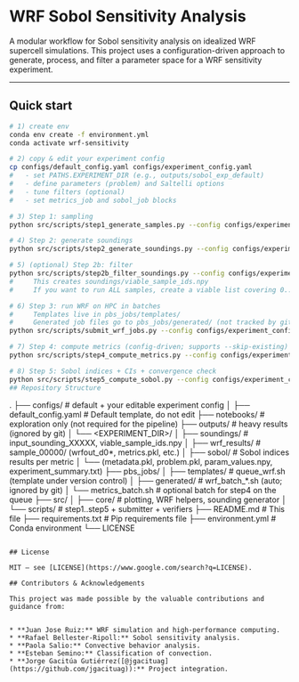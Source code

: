 # WRF Sobol Sensitivity Analysis

A modular workflow for Sobol sensitivity analysis on idealized WRF supercell simulations. This project uses a configuration-driven approach to generate, process, and filter a parameter space for a WRF sensitivity experiment.

---

## Quick start

```bash
# 1) create env
conda env create -f environment.yml
conda activate wrf-sensitivity

# 2) copy & edit your experiment config
cp configs/default_config.yaml configs/experiment_config.yaml
#   - set PATHS.EXPERIMENT_DIR (e.g., outputs/sobol_exp_default)
#   - define parameters (problem) and Saltelli options
#   - tune filters (optional)
#   - set metrics_job and sobol_job blocks

# 3) Step 1: sampling
python src/scripts/step1_generate_samples.py --config configs/experiment_config.yaml

# 4) Step 2: generate soundings
python src/scripts/step2_generate_soundings.py --config configs/experiment_config.yaml

# 5) (optional) Step 2b: filter
python src/scripts/step2b_filter_soundings.py --config configs/experiment_config.yaml
#     This creates soundings/viable_sample_ids.npy
#     If you want to run ALL samples, create a viable list covering 0..N-1.

# 6) Step 3: run WRF on HPC in batches
#     Templates live in pbs_jobs/templates/
#     Generated job files go to pbs_jobs/generated/ (not tracked by git)
python src/scripts/submit_wrf_jobs.py --config configs/experiment_config.yaml --batch-size 500 --submit

# 7) Step 4: compute metrics (config-driven; supports --skip-existing)
python src/scripts/step4_compute_metrics.py --config configs/experiment_config.yaml --skip-existing

# 8) Step 5: Sobol indices + CIs + convergence check
python src/scripts/step5_compute_sobol.py --config configs/experiment_config.yaml
## Repository Structure

```
.
├── configs/                    # default + your editable experiment config
│    ├── default_config.yaml      # Default template, do not edit
├── notebooks/                  # exploration only (not required for the pipeline)
├── outputs/                    # heavy results (ignored by git)
│   └── <EXPERIMENT_DIR>/
│       ├── soundings/          # input_sounding_XXXXX, viable_sample_ids.npy
│       ├── wrf_results/        # sample_00000/ (wrfout_d0*, metrics.pkl, etc.)
│       ├── sobol/              # Sobol indices results per metric
│       └── (metadata.pkl, problem.pkl, param_values.npy, experiment_summary.txt)
├── pbs_jobs/
│   ├── templates/              # queue_wrf.sh (template under version control)
│   ├── generated/              # wrf_batch_*.sh (auto; ignored by git)
│   └── metrics_batch.sh        # optional batch for step4 on the queue
├── src/
│   ├── core/                   # plotting, WRF helpers, sounding generator
│   └── scripts/                # step1..step5 + submitter + verifiers
├── README.md                    # This file
├── requirements.txt             # Pip requirements file
├── environment.yml              # Conda environment
└── LICENSE
```

## License

MIT — see [LICENSE](https://www.google.com/search?q=LICENSE).

## Contributors & Acknowledgements

This project was made possible by the valuable contributions and guidance from:


* **Juan Jose Ruiz:** WRF simulation and high-performance computing.
* **Rafael Bellester-Ripoll:** Sobol sensitivity analysis.
* **Paola Salio:** Convective behavior analysis.
* **Esteban Semino:** Classification of convection.
* **Jorge Gacitúa Gutiérrez([@jgacituag](https://github.com/jgacituag)):** Project integration.
